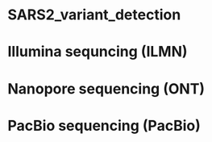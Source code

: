 # SARS2_variant_detection

# Illumina sequncing (ILMN)


# Nanopore sequencing (ONT)


# PacBio sequencing (PacBio)
